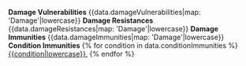**Damage Vulnerabilities** {{data.damageVulnerabilities|map: 'Damage'|lowercase}}
**Damage Resistances** {{data.damageResistances|map: 'Damage'|lowercase}}
**Damage Immunities** {{data.damageImmunities|map: 'Damage'|lowercase}}
**Condition Immunities** {% for condition in data.conditionImmunities %}[{{condition|lowercase}}](condition), {% endfor %}